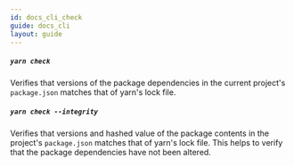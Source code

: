 ```yaml
---
id: docs_cli_check
guide: docs_cli
layout: guide
---
```


##### `yarn check` <a class="toc" id="toc-command-yarn-check" href="#toc-command-yarn-check"></a>

Verifies that versions of the package dependencies in the current project's `package.json` matches that of yarn's lock file.

##### `yarn check --integrity` <a class="toc" id="toc-command-yarn-check-integrity" href="#toc-command-yarn-check-integrity"></a>

Verifies that versions and hashed value of the package contents in the project's `package.json` matches that of yarn's lock file. This helps to verify that the package dependencies have not been altered.
